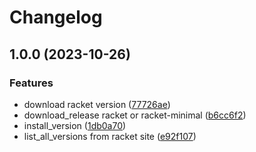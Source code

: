 # Changelog

## 1.0.0 (2023-10-26)


### Features

* download racket version ([77726ae](https://github.com/nandalopes/asdf-racket/commit/77726aebd4e0ce84b6d5017257772e5649fec854))
* download_release racket or racket-minimal ([b6cc6f2](https://github.com/nandalopes/asdf-racket/commit/b6cc6f26ff6b2542cf11cbf49f16f69d5540a3ed))
* install_version ([1db0a70](https://github.com/nandalopes/asdf-racket/commit/1db0a70fe7d9799f1a89963448a82464aa011735))
* list_all_versions from racket site ([e92f107](https://github.com/nandalopes/asdf-racket/commit/e92f107b7e3f2af66ae9c182e9a49dadbc88f481))
